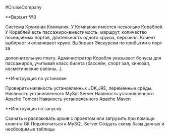 #CruiseCompany

**Варіант №8

Система Круизная Компания. У Компании имеется несколько
Кораблей. У Кораблей есть пассажиро-вместимость, маршрут, количество
посещаемых портов, длительность одного круиза, персонал. Клиент
выбирает и оплачивает круиз. Выбирает Экскурсии по прибытии в порт за

дополнительную плату. Администратор Корабля указывает бонусы для
пассажиров, учитывая класс билета (бассейн, спорт зал, кинозал,
косметические салоны...).

**Инструкция по установке

Проверить наявность установленных JDK,JRE, переменные среды. Наявность установленного MySql Server Наявность установленного Apache Tomcat Наявность установленного Apache Maven

**Инструкция по запуску

Скачать и распаковать архив с проектом или загрузить при помощи клиента Git Подключиться к MySQL Server Создать схему базы данных и необходимые таблицы